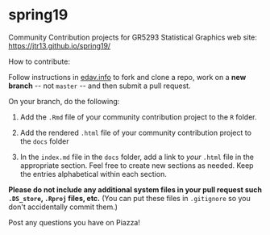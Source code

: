 # spring19
Community Contribution projects for GR5293 Statistical Graphics  web site: https://jtr13.github.io/spring19/

How to contribute:

Follow instructions in [edav.info](https://edav.info/github.html#branching-someone-elses-repo) to fork and clone a repo, work on a **new branch** -- not `master` -- and then submit a pull request.

On your branch, do the following:

1. Add the `.Rmd` file of your community contribution project to the `R` folder.

2. Add the rendered `.html` file of your community contribution project to the `docs` folder

3. In the `index.md` file in the `docs` folder, add a link to *your* `.html` file in the appropriate section.  Feel free to create new sections as needed. Keep the entries alphabetical within each section.

**Please do not include any additional system files in your pull request such `.DS_store`, `.Rproj` files, etc.** (You can put these files in `.gitignore` so you don't accidentally commit them.)

Post any questions you have on Piazza!
